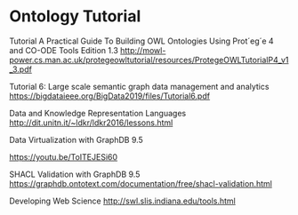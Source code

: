 # Ontology Tutorial
Tutorial
A Practical Guide To Building OWL Ontologies Using Prot´eg´e 4 and CO-ODE Tools Edition 1.3 
http://mowl-power.cs.man.ac.uk/protegeowltutorial/resources/ProtegeOWLTutorialP4_v1_3.pdf 

Tutorial 6: Large scale semantic graph data management and analytics
https://bigdataieee.org/BigData2019/files/Tutorial6.pdf 

Data and Knowledge Representation Languages
http://dit.unitn.it/~ldkr/ldkr2016/lessons.html 

Data Virtualization with GraphDB 9.5 

https://youtu.be/ToITEJESi60 

SHACL Validation with GraphDB 9.5 
https://graphdb.ontotext.com/documentation/free/shacl-validation.html 

Developing Web Science
http://swl.slis.indiana.edu/tools.html

